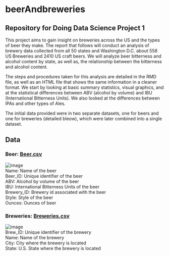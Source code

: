 # beerAndbreweries
## Repository for Doing Data Science Project 1
This project aims to gain insight on breweries across the US and the types of beer they make.
The report that follows will conduct an analysis of brewery data collected from all 50 states 
and Washington D.C. about 558 US Breweries and 2410 US craft beers. We will analyze beer 
bitterness and alcohol content by state, as well as, the relationship between the bitterness 
and alcohol content.

The steps and procedures taken for this analysis are detailed in the RMD file, as well as an 
HTML file that shows the same information in a cleaner format. We 
start by looking at basic summary statistics, visual graphics, and at the 
statistical differences between ABV (alcohol by volume) and IBU (International 
Bitterness Units). We also looked at the differences between IPAs and other 
types of Ales. 

The initial data provided were in two separate datasets, one for beers and one 
for breweries (detailed bleow), which were later combined into a single dataset.


## Data
### Beer: [Beer.csv](https://github.com/tadbackus/beerAndBreweries/blob/main/Data/Beer.csv)
![image](https://github.com/tadbackus/beerAndBreweries/blob/main/Pictures/Beer%20Data.PNG)  
Name: Name of the beer  
Beer_ID: Unique identifier of the beer  
ABV: Alcohol by volume of the beer  
IBU: International Bitterness Units of the beer  
Brewery_ID: Brewery id associated with the beer  
Style: Style of the beer  
Ounces: Ounces of beer  

### Breweries: [Breweries.csv](https://github.com/tadbackus/beerAndBreweries/blob/main/Data/Breweries.csv)
![image](https://raw.githubusercontent.com/tadbackus/beerAndBreweries/main/Pictures/Brewery%20Data.PNG)   
Brew_ID: Unique identifier of the brewery  
Name: Name of the brewery  
City: City where the brewery is located  
State: U.S. State where the brewery is located  
